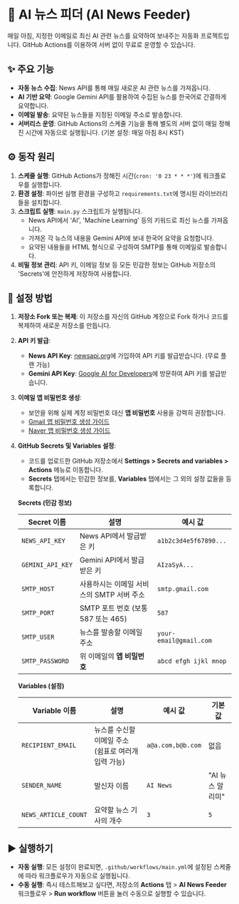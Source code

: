 # 🤖 AI 뉴스 피더 (AI News Feeder)

매일 아침, 지정한 이메일로 최신 AI 관련 뉴스를 요약하여 보내주는 자동화 프로젝트입니다. GitHub Actions를 이용하여 서버 없이 무료로 운영할 수 있습니다.

## ✨ 주요 기능

-   **자동 뉴스 수집**: News API를 통해 매일 새로운 AI 관련 뉴스를 가져옵니다.
-   **AI 기반 요약**: Google Gemini API를 활용하여 수집된 뉴스를 한국어로 간결하게 요약합니다.
-   **이메일 발송**: 요약된 뉴스들을 지정된 이메일 주소로 발송합니다.
-   **서버리스 운영**: GitHub Actions의 스케줄 기능을 통해 별도의 서버 없이 매일 정해진 시간에 자동으로 실행됩니다. (기본 설정: 매일 아침 8시 KST)

## ⚙️ 동작 원리

1.  **스케줄 실행**: GitHub Actions가 정해진 시간(`cron: '0 23 * * *'`)에 워크플로우를 실행합니다.
2.  **환경 설정**: 파이썬 실행 환경을 구성하고 `requirements.txt`에 명시된 라이브러리들을 설치합니다.
3.  **스크립트 실행**: `main.py` 스크립트가 실행됩니다.
    -   News API에서 'AI', 'Machine Learning' 등의 키워드로 최신 뉴스를 가져옵니다.
    -   가져온 각 뉴스의 내용을 Gemini API에 보내 한국어 요약을 요청합니다.
    -   요약된 내용들을 HTML 형식으로 구성하여 SMTP를 통해 이메일로 발송합니다.
4.  **비밀 정보 관리**: API 키, 이메일 정보 등 모든 민감한 정보는 GitHub 저장소의 'Secrets'에 안전하게 저장하여 사용합니다.

## 🚀 설정 방법

1.  **저장소 Fork 또는 복제**: 이 저장소를 자신의 GitHub 계정으로 Fork 하거나 코드를 복제하여 새로운 저장소를 만듭니다.

2.  **API 키 발급**:
    -   **News API Key**: [newsapi.org](https://newsapi.org)에 가입하여 API 키를 발급받습니다. (무료 플랜 가능)
    -   **Gemini API Key**: [Google AI for Developers](https://ai.google.dev/)에 방문하여 API 키를 발급받습니다.

3.  **이메일 앱 비밀번호 생성**:
    -   보안을 위해 실제 계정 비밀번호 대신 **앱 비밀번호** 사용을 강력히 권장합니다.
    -   [Gmail 앱 비밀번호 생성 가이드](https://support.google.com/accounts/answer/185833)
    -   [Naver 앱 비밀번호 생성 가이드](https://help.naver.com/service/5640_5642/19849/2-2.%20%EC%95%B1%20%EB%B9%84%EB%B0%80%EB%B2%88%ED%98%B8%EB%A5%BC%20%EC%84%A4%EC%A0%95%ED%95%B4%EC%9A%94.)

4.  **GitHub Secrets 및 Variables 설정**:
    -   코드를 업로드한 GitHub 저장소에서 **Settings > Secrets and variables > Actions** 메뉴로 이동합니다.
    -   **Secrets** 탭에서는 민감한 정보를, **Variables** 탭에서는 그 외의 설정 값들을 등록합니다.

    **Secrets (민감 정보)**
    
    | Secret 이름            | 설명                                       | 예시 값                  |
    | ---------------------- | ------------------------------------------ | ------------------------ |
    | `NEWS_API_KEY`         | News API에서 발급받은 키                     | `a1b2c3d4e5f67890...`    |
    | `GEMINI_API_KEY`       | Gemini API에서 발급받은 키                   | `AIzaSyA...`             |
    | `SMTP_HOST`            | 사용하시는 이메일 서비스의 SMTP 서버 주소    | `smtp.gmail.com`         |
    | `SMTP_PORT`            | SMTP 포트 번호 (보통 587 또는 465)         | `587`                    |
    | `SMTP_USER`            | 뉴스를 발송할 이메일 주소                    | `your-email@gmail.com`   |
    | `SMTP_PASSWORD`        | 위 이메일의 **앱 비밀번호**                  | `abcd efgh ijkl mnop`    |

    **Variables (설정)**

    | Variable 이름          | 설명                                       | 예시 값                  | 기본값 |
    | ---------------------- | ------------------------------------------ | ------------------------ | ------ |
    | `RECIPIENT_EMAIL`      | 뉴스를 수신할 이메일 주소 (쉼표로 여러개 입력 가능) | `a@a.com,b@b.com`  | 없음   |
    | `SENDER_NAME`          | 발신자 이름                                | `AI News`                | "AI 뉴스 알리미" |
    | `NEWS_ARTICLE_COUNT`   | 요약할 뉴스 기사의 개수                      | `3`                      | `5`    |

## ▶️ 실행하기

-   **자동 실행**: 모든 설정이 완료되면, `.github/workflows/main.yml`에 설정된 스케줄에 따라 워크플로우가 자동으로 실행됩니다.
-   **수동 실행**: 즉시 테스트해보고 싶다면, 저장소의 **Actions** 탭 > **AI News Feeder** 워크플로우 > **Run workflow** 버튼을 눌러 수동으로 실행할 수 있습니다.
